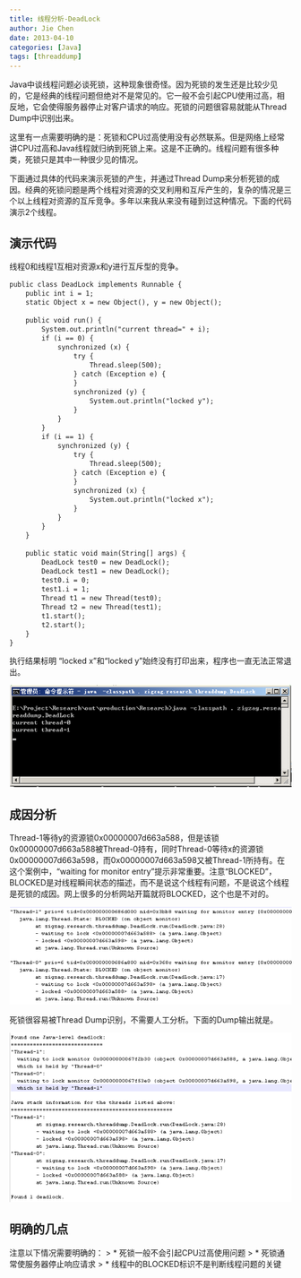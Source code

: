 ```yaml
---
title: 线程分析-DeadLock
author: Jie Chen
date: 2013-04-10
categories: [Java]
tags: [threaddump]
---
```


Java中谈线程问题必谈死锁，这种现象很奇怪。因为死锁的发生还是比较少见的，它是经典的线程问题但绝对不是常见的。它一般不会引起CPU使用过高，相反地，它会使得服务器停止对客户请求的响应。死锁的问题很容易就能从Thread Dump中识别出来。

这里有一点需要明确的是：死锁和CPU过高使用没有必然联系。但是网络上经常讲CPU过高和Java线程就归纳到死锁上来。这是不正确的。线程问题有很多种类，死锁只是其中一种很少见的情况。

下面通过具体的代码来演示死锁的产生，并通过Thread Dump来分析死锁的成因。经典的死锁问题是两个线程对资源的交叉利用和互斥产生的，复杂的情况是三个以上线程对资源的互斥竞争。多年以来我从来没有碰到过这种情况。下面的代码演示2个线程。

## 演示代码

线程0和线程1互相对资源x和y进行互斥型的竞争。

	public class DeadLock implements Runnable {
		public int i = 1;
		static Object x = new Object(), y = new Object();

		public void run() {
			System.out.println("current thread=" + i);
			if (i == 0) {
				synchronized (x) { 
					try {
						Thread.sleep(500);
					} catch (Exception e) {
					}
					synchronized (y) {
						System.out.println("locked y");
					}
				}
			}
			if (i == 1) {
				synchronized (y) { 
					try {
						Thread.sleep(500);
					} catch (Exception e) {
					}
					synchronized (x) {
						System.out.println("locked x");
					}
				}
			}
		}

		public static void main(String[] args) {
			DeadLock test0 = new DeadLock();
			DeadLock test1 = new DeadLock();
			test0.i = 0;
			test1.i = 1;
			Thread t1 = new Thread(test0);
			Thread t2 = new Thread(test1);
			t1.start();
			t2.start();
		}
	}


执行结果标明 “locked x”和“locked y”始终没有打印出来，程序也一直无法正常退出。

![](/assets/res/java_deadlock_con.png)

## 成因分析

Thread-1等待y的资源锁0x00000007d663a588，但是该锁0x00000007d663a588被Thread-0持有，同时Thread-0等待x的资源锁0x00000007d663a598，而0x00000007d663a598又被Thread-1所持有。在这个案例中，“waiting for monitor entry”提示非常重要。注意“BLOCKED”，BLOCKED是对线程瞬间状态的描述，而不是说这个线程有问题，不是说这个线程是死锁的成因。网上很多的分析网站开篇就将BLOCKED，这个也是不对的。

![](/assets/res/java_deadlock_td1.png)

死锁很容易被Thread Dump识别，不需要人工分析。下面的Dump输出就是。

![](/assets/res/java_deadlock_td2.png)

## 明确的几点

注意以下情况需要明确的：
	> * 死锁一般不会引起CPU过高使用问题
	> * 死锁通常使服务器停止响应请求
	> * 线程中的BLOCKED标识不是判断线程问题的关键





